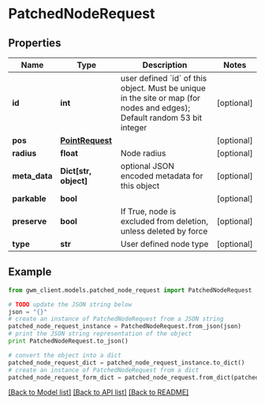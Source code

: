 # PatchedNodeRequest


## Properties
Name | Type | Description | Notes
------------ | ------------- | ------------- | -------------
**id** | **int** | user defined &#x60;id&#x60; of this object. Must be unique in the site or map (for nodes and edges); Default random 53 bit integer | [optional] 
**pos** | [**PointRequest**](PointRequest.md) |  | [optional] 
**radius** | **float** | Node radius | [optional] 
**meta_data** | **Dict[str, object]** | optional JSON encoded metadata for this object | [optional] 
**parkable** | **bool** |  | [optional] 
**preserve** | **bool** | If True, node is excluded from deletion, unless deleted by force | [optional] 
**type** | **str** | User defined node type | [optional] 

## Example

```python
from gwm_client.models.patched_node_request import PatchedNodeRequest

# TODO update the JSON string below
json = "{}"
# create an instance of PatchedNodeRequest from a JSON string
patched_node_request_instance = PatchedNodeRequest.from_json(json)
# print the JSON string representation of the object
print PatchedNodeRequest.to_json()

# convert the object into a dict
patched_node_request_dict = patched_node_request_instance.to_dict()
# create an instance of PatchedNodeRequest from a dict
patched_node_request_form_dict = patched_node_request.from_dict(patched_node_request_dict)
```
[[Back to Model list]](../README.md#documentation-for-models) [[Back to API list]](../README.md#documentation-for-api-endpoints) [[Back to README]](../README.md)


